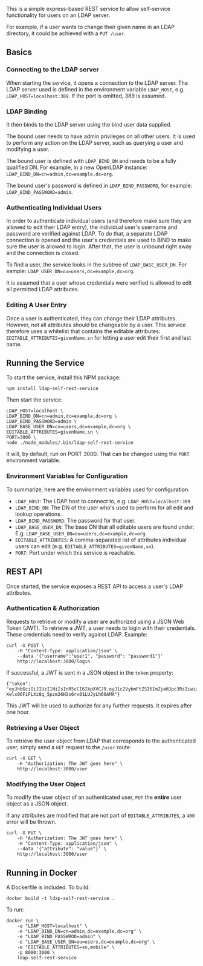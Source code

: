This is a simple express-based REST service to allow self-service functionality
for users on an LDAP server.

For example, if a user wants to change their given name in an LDAP directory, it could
be achieved with a `PUT /user`.

## Basics

### Connecting to the LDAP server
When starting the service, it opens a connection to the LDAP server. The LDAP server used
is defined in the environment variable `LDAP_HOST`, e.g. `LDAP_HOST=localhost:389`. If
the port is omitted, 389 is assumed.

### LDAP Binding
It then binds
to the LDAP server using the bind user data supplied.

The bound user needs to have admin privileges on all other users. It is used to perform
any action on the LDAP server, such as querying a user and modifying a user.

The bound user is defined with `LDAP_BIND_DN` and needs to be a fully qualified DN.
For example, in a new OpenLDAP instance: `LDAP_BIND_DN=cn=admin,dc=example,dc=org`.

The bound user's password is defined in `LDAP_BIND_PASSWORD`, for example: 
`LDAP_BIND_PASSWORD=admin`.

### Authenticating Individual Users
In order to authenticate individual users (and therefore make sure they are allowed to
edit their LDAP entry), the individual user's username and password are verified against
LDAP. To do that, a separate LDAP connection is opened and the user's credentials are used
to BIND to make sure the user is allowed to login. After that, the user is unbound right
away and the connection is closed.

To find a user, the service looks in the subtree of `LDAP_BASE_USER_DN`. For eample:
`LDAP_USER_DN=ou=users,dc=example,dc=org`.

It is assumed that a user whose credentials were verified is allowed to edit all
permitted LDAP attributes.

### Editing A User Entry
Once a user is authenticated, they can change their LDAP attributes. However, not all
attributes should be changeable by a user. This service therefore uses a whitelist that
contains the editable attributes: `EDITABLE_ATTRIBUTES=givenName,sn` for letting
a user edit their first and last name.

## Running the Service
To start the service, install this NPM package:

    npm install ldap-self-rest-service

Then start the service:

    LDAP_HOST=localhost \
    LDAP_BIND_DN=cn=admin,dc=example,dc=org \
    LDAP_BIND_PASSWORD=admin \
    LDAP_BASE_USER_DN=cn=users,dc=example,dc=org \
    EDITABLE_ATTRIBUTES=givenName,sn \
    PORT=3000 \
    node ./node_modules/.bin/ldap-self-rest-service
    
It will, by default, run on PORT 3000. That can be changed using the `PORT` environment
variable. 
   
### Environment Variables for Configuration
To summarize, here are the environment variables used for configuration:

* `LDAP_HOST`: The LDAP host to connect to, e.g. `LDAP_HOST=localhost:389`
* `LDAP_BIND_DN`: The DN of the user who's used to perform for all edit and 
   lookup operations.
* `LDAP_BIND_PASSWORD`: The password for that user.
* `LDAP_BASE_USER_DN`: The base DN that all editable users are found under. 
   E.g. `LDAP_BASE_USER_DN=ou=users,dc=example,dc=org`.
* `EDITABLE_ATTRIBUTES`: A comma-separated list of attributes individual users
  can edit (e.g. `EDITABLE_ATTRIBUTES=givenName,sn`).
* `PORT`: Port under which this service is reachable.
  
## REST API
Once started, the service exposes a REST API to access a user's LDAP attributes. 

### Authentication & Authorization
Requests to retrieve or modify a user are authorized using a JSON Web Token (JWT). To retrieve
a JWT, a user needs to login with their credentials. These credentials need to verify
against LDAP. Example:

    curl -X POST \
        -H "Content-Type: application/json" \
        --data '{"username":"user1", "password": "password1"}'
        http://localhost:3000/login

If successful, a JWT is sent in a JSON object in the `token` property:

    {"token": "eyJhbGciOiJIUzI1NiIsInR5cCI6IkpXVCJ9.eyJ1c2VybmFtZSI6ImZjaHJpc3RsIiwiaWF0IjoxNTQyOTExNDkzLCJleHAiOjE1NDI5MTUwOTN9.2B-Xelx06FiFLXz8q_5pzm26H2s6rv01LUJyLh60AMA"}
    
This JWT will be used to authorize for any further requests. It expires after one hour.

### Retrieving a User Object
To retrieve the user object from LDAP that corresponds to the authenticated user,
simply send a `GET` request to the `/user` route:

    curl -X GET \
        -H "Authorization: The JWT goes here" \
        http://localhost:3000/user
        
### Modifying the User Object
To modify the user object of an authenticated user, `PUT` the **entire** user object as
a JSON object.

If any attributes are modified that are not part of `EDITABLE_ATTRIBUTES`, a `400` error
will be thrown.

    curl -X PUT \
        -H "Authorization: The JWT goes here" \
        -H "Content-Type: application/json" \
        --data '{"attribute": "value"}' \
        http://localhost:3000/user
        
## Running in Docker
A Dockerfile is included. To build:

    docker build -t ldap-self-rest-service .
    
To run:

    docker run \
        -e "LDAP_HOST=localhost" \
        -e "LDAP_BIND_DN=cn=admin,dc=example,dc=org" \
        -e "LDAP_BIND_PASSWROD=admin" \
        -e "LDAP_BASE_USER_DN=ou=users,dc=example,dc=org" \
        -e "EDITABLE_ATTRIBUTES=sn,mobile" \
        -p 8080:3000 \
        ldap-self-rest-service
